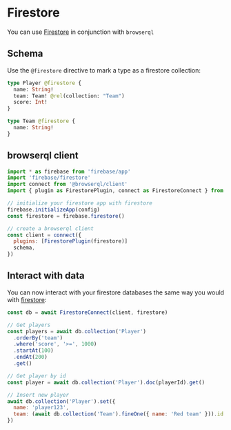 # Firestore

You can use [Firestore](https://firebase.google.com/products/firestore) in conjunction with `browserql`

## Schema

Use the `@firestore` directive to mark a type as a firestore collection:

```graphql
type Player @firestore {
  name: String!
  team: Team! @rel(collection: "Team")
  score: Int!
}

type Team @firestore {
  name: String!
}
```

## browserql client

```js
import * as firebase from 'firebase/app'
import 'firebase/firestore'
import connect from '@browserql/client'
import { plugin as FirestorePlugin, connect as FirestoreConnect } from '@browserql/firestore'

// initialize your firestore app with firestore
firebase.initializeApp(config)
const firestore = firebase.firestore()

// create a browserql client
const client = connect({
  plugins: [FirestorePlugin(firestore)]
  schema,
})
```

## Interact with data

You can now interact with your firestore databases the same way you would with [firestore](https://firebase.google.com/docs/firestore?authuser=0):

```js
const db = await FirestoreConnect(client, firestore)

// Get players
const players = await db.collection('Player')
  .orderBy('team')
  .where('score', '>=', 1000)
  .startAt(100)
  .endAt(200)
  .get()

// Get player by id
const player = await db.collection('Player').doc(playerId).get()

// Insert new player
await db.collection('Player').set({
  name: 'player123',
  team: (await db.collection('Team').fineOne({ name: 'Red team' })).id
})
```
